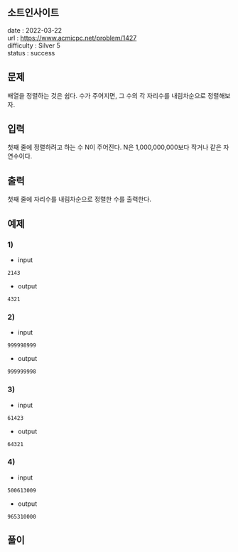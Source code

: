 소트인사이트
---

date : 2022-03-22   
url : https://www.acmicpc.net/problem/1427   
difficulty : Silver 5   
status : success

문제
---
배열을 정렬하는 것은 쉽다. 수가 주어지면, 그 수의 각 자리수를 내림차순으로 정렬해보자.

입력
---
첫째 줄에 정렬하려고 하는 수 N이 주어진다. N은 1,000,000,000보다 작거나 같은 자연수이다.

출력
---
첫째 줄에 자리수를 내림차순으로 정렬한 수를 출력한다.

예제
--

### 1)
- input
```
2143
```

- output
```
4321
```

### 2)

- input
```
999998999
```

- output
```
999999998
```

### 3)

- input
```
61423
```

- output
```
64321
```

### 4)

- input
```
500613009
```

- output
```
965310000
```

풀이
---

